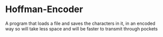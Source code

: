 # Hoffman-Encoder
A program that loads a file and saves the characters in it, in an encoded way so will take less space and will be faster to transmit through pockets
